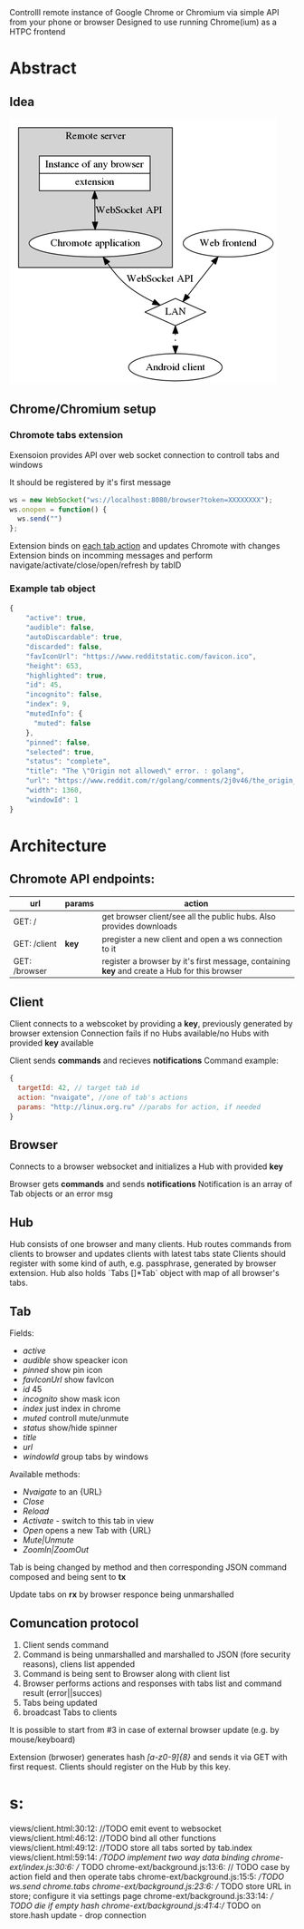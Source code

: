 <div class="abstract">
Controlll remote instance of Google Chrome or Chromium via simple API from your phone or browser Designed to use running Chrome(ium) as a HTPC frontend

</div>


# Abstract


## Idea

![img](./doc/diagram.png)


## Chrome/Chromium setup


### Chromote tabs extension

Exensoion provides API over web socket connection to controll tabs and windows

It should be registered by it's first message

```js
ws = new WebSocket("ws://localhost:8080/browser?token=XXXXXXXX");
ws.onopen = function() {
  ws.send("")
};
```

Extension binds on [each tab action](https://developer.chrome.com/extensions/tabs#events) and updates Chromote with changes Extension binds on incomming messages and perform navigate/activate/close/open/refresh by tabID


### Example tab object

```js
{
    "active": true,
    "audible": false,
    "autoDiscardable": true,
    "discarded": false,
    "favIconUrl": "https://www.redditstatic.com/favicon.ico",
    "height": 653,
    "highlighted": true,
    "id": 45,
    "incognito": false,
    "index": 9,
    "mutedInfo": {
      "muted": false
    },
    "pinned": false,
    "selected": true,
    "status": "complete",
    "title": "The \"Origin not allowed\" error. : golang",
    "url": "https://www.reddit.com/r/golang/comments/2j0v46/the_origin_not_allowed_error/",
    "width": 1360,
    "windowId": 1
}
```


# Architecture


## Chromote API endpoints:

| url           | params  | action                                                                                         |
|------------- |------- |---------------------------------------------------------------------------------------------- |
| GET: /        |         | get browser client/see all the public hubs. Also provides downloads                            |
| GET: /client  | **key** | pregister a new client and open a ws connection to it                                          |
| GET: /browser |         | register a browser by it's first message, containing **key** and create a Hub for this browser |


## Client

Client connects to a webscoket by providing a **key**, previously generated by browser extension Connection fails if no Hubs available/no Hubs with provided **key** available

Client sends **commands** and recieves **notifications** Command example:

```js
{
  targetId: 42, // target tab id
  action: "nvaigate", //one of tab's actions
  params: "http://linux.org.ru" //parabs for action, if needed
}
```


## Browser

Connects to a browser websocket and initializes a Hub with provided **key**

Browser gets **commands** and sends **notifications** Notification is an array of Tab objects or an error msg


## Hub

Hub consists of one browser and many clients. Hub routes commands from clients to browser and updates clients with latest tabs state Clients should register with some kind of auth, e.g. passphrase, generated by browser extension. Hub also holds \`Tabs []\*Tab\` object with map of all browser's tabs.


## Tab

Fields:

-   *active*
-   *audible* show speacker icon
-   *pinned* show pin icon
-   *favIconUrl* show favIcon
-   *id* 45
-   *incognito* show mask icon
-   *index* just index in chrome
-   *muted* controll mute/unmute
-   *status* show/hide spinner
-   *title*
-   *url*
-   *windowId* group tabs by windows

Available methods:

-   *Nvaigate* to an {URL}
-   *Close*
-   *Reload*
-   *Activate* - switch to this tab in view
-   *Open* opens a new Tab with {URL}
-   *Mute|Unmute*
-   *ZoomIn|ZoomOut*

Tab is being changed by method and then corresponding JSON command composed and being sent to **tx**

Update tabs on **rx** by browser responce being unmarshalled


## Comuncation protocol

1.  Client sends command
2.  Command is being unmarshalled and marshalled to JSON (fore security reasons), cliens list appended
3.  Command is being sent to Browser along with client list
4.  Browser performs actions and responses with tabs list and command result (error||succes)
5.  Tabs being updated
6.  broadcast Tabs to clients

It is possible to start from #3 in case of external browser update (e.g. by mouse/keyboard)

Extension (brwoser) generates hash *[a-z0-9]{8}* and sends it via GET with first request. Clients should register on the Hub by this key.


# s:

views/client.html:30:12: //TODO emit event to websocket views/client.html:46:12: //TODO bind all other functions views/client.html:49:12: //TODO store all tabs sorted by tab.index views/client.html:59:14: */TODO implement two way data binding chrome-ext/index.js:30:6: /* TODO chrome-ext/background.js:13:6: // TODO case by action field and then operate tabs chrome-ext/background.js:15:5: */TODO ws.send chrome.tabs chrome-ext/background.js:23:6: /* TODO store URL in store; configure it via settings page chrome-ext/background.js:33:14: */ TODO die if empty hash chrome-ext/background.js:41:4:/* TODO on store.hash update - drop connection
